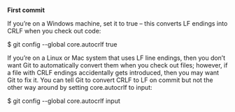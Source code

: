 **First commit**

 If you’re on a Windows machine, set it to true – this converts LF endings into CRLF when you check out code:

$ git config --global core.autocrlf true

If you’re on a Linux or Mac system that uses LF line endings, then you don’t want Git to automatically convert them when you check out files; however, if a file with CRLF endings accidentally gets introduced, then you may want Git to fix it. You can tell Git to convert CRLF to LF on commit but not the other way around by setting core.autocrlf to input:

$ git config --global core.autocrlf input
